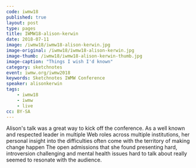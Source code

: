 ```yaml
---
code: iwmw18
published: true
layout: post
type: pages
title: IWMW18-alison-kerwin
date: 2018-07-11
image: /iwmw18/iwmw18-alison-kerwin.jpg
image-original: /iwmw18/iwmw18-alison-kerwin.jpg
image-thumb: /iwmw18/iwmw18-alison-kerwin-thumb.jpg
image-caption: "Things I wish I'd known"
category: sketchnotes
event: iwmw.org/iwmw2018
keywords: Sketchnotes IWMW Conference
speaker: alisonkerwin
tags:
    - iwmw18
    - iwmw
    - live
cc: BY-SA
---
```


Alison's talk was a great way to kick off the conference. As a well known and respected leader in multiple Web roles across multiple institutions, her personal insight into the difficulties often come with the territory of making change happen The open admissions that she found presenting hard, introversion challenging and mental health issues hard to talk about really seemed to resonate with the audience.